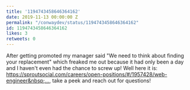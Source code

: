 ```yaml
---
title: '1194743458646364162'
date: 2019-11-13 00:00:00 Z
permalink: "/conwaydev/status/1194743458646364162"
id: 1194743458646364162
likes: 3
retweets: 0
---
```


After getting promoted my manager said "We need to think about finding your replacement" which freaked me out because it had only been a day and I haven't even had the chance to screw up! Well here it is: <a href="https://t.co/Up4Sp8mxAS" rel="nofollow noopener" dir="ltr" data-expanded-url="https://sproutsocial.com/careers/open-positions/#/1957428/web-engineer" class="twitter-timeline-link" target="_blank" title="https://sproutsocial.com/careers/open-positions/#/1957428/web-engineer">https://sproutsocial.com/careers/open-positions/#/1957428/web-engineer&nbsp;…</a>, take a peek and reach out for questions!